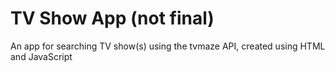 # TV Show App (not final)

An app for searching TV show(s) using the tvmaze API, created using HTML and JavaScript
